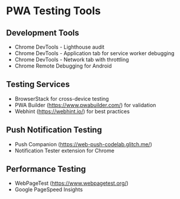 # PWA Testing Tools

## Development Tools
- Chrome DevTools - Lighthouse audit
- Chrome DevTools - Application tab for service worker debugging
- Chrome DevTools - Network tab with throttling
- Chrome Remote Debugging for Android

## Testing Services
- BrowserStack for cross-device testing
- PWA Builder (https://www.pwabuilder.com/) for validation
- Webhint (https://webhint.io/) for best practices

## Push Notification Testing
- Push Companion (https://web-push-codelab.glitch.me/)
- Notification Tester extension for Chrome

## Performance Testing
- WebPageTest (https://www.webpagetest.org/)
- Google PageSpeed Insights 